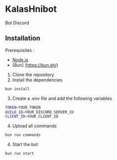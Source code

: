 # KalasHnibot

Bot Discord

## Installation

Prerequisites :

- [Node.js](https://nodejs.org/en/)
- [Bun] (https://bun.sh/)

1. Clone the repository
2. Install the dependencies

```bash
bun install
```

3. Create a .env file and add the following variables

```bash
TOKEN=YOUR_TOKEN
GUILD_ID=YOUR_DISCORD_SERVER_ID
CLIENT_ID=YOUR_CLIENT_ID
```

4. Upload all commands

```bash
bun run commands
```

4. Start the bot

```bash
bun run start
```
